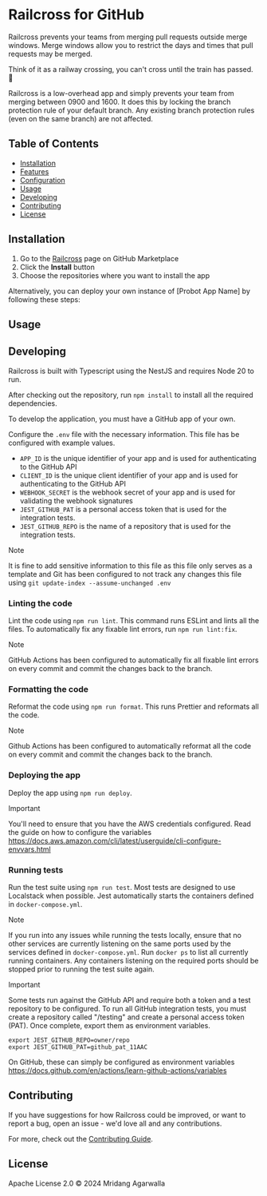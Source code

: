 # Railcross for GitHub

Railcross prevents your teams from merging pull requests outside
merge windows.
Merge windows allow you to restrict the days and
times that pull requests may be merged.

Think of it as a railway crossing, you can't cross until the
train has passed. 🚂

Railcross is a low-overhead app and simply prevents your team
from merging between 0900 and 1600. It does this by locking the
branch protection rule of your default branch.
Any existing branch protection rules (even on the same branch) are not affected.

## Table of Contents

- [Installation](#installation)
- [Features](#features)
- [Configuration](#configuration)
- [Usage](#usage)
- [Developing](#developing)
- [Contributing](#contributing)
- [License](#license)

## Installation

1. Go to the [Railcross](https://github.com/apps/railcross) page on GitHub Marketplace
2. Click the **Install** button
3. Choose the repositories where you want to install the app

Alternatively, you can deploy your own instance of [Probot App Name] by following these steps:

## Usage

## Developing

Railcross is built with Typescript using the NestJS and
requires Node 20 to run.

After checking out the repository, run `npm install` to install all
the required dependencies.

To develop the application, you must have a GitHub app of
your own.

Configure the `.env` file with the necessary information. This file has
be configured with example values.

- `APP_ID` is the unique identifier of your app and is used for authenticating to the GitHub API
- `CLIENT_ID` is the unique client identifier of your app and is used for authenticating to the GitHub API
- `WEBHOOK_SECRET` is the webhook secret of your app and is used for validating the webhook signatures
- `JEST_GITHUB_PAT` is a personal access token that is used for the integration tests.
- `JEST_GITHUB_REPO` is the name of a repository that is used for the integration tests.

> [!NOTE]
> It is fine to add sensitive information to this file as this file only
> serves as a template and Git has been configured to not track any
> changes this file using `git update-index --assume-unchanged .env`

### Linting the code

Lint the code using `npm run lint`. This command runs ESLint and
lints all the files. To automatically fix any fixable lint errors, run
`npm run lint:fix`.

> [!NOTE]
> GitHub Actions has been configured to automatically fix all fixable
> lint errors on every commit and commit the changes back to the branch.

### Formatting the code

Reformat the code using `npm run format`. This runs Prettier and
reformats all the code.

> [!NOTE]
> Github Actions has been configured to automatically reformat all the
> code on every commit and commit the changes back to the branch.

### Deploying the app

Deploy the app using `npm run deploy`.

> [!IMPORTANT]
> You'll need to ensure that you have the AWS credentials configured. Read the
> guide on how to configure the variables https://docs.aws.amazon.com/cli/latest/userguide/cli-configure-envvars.html

### Running tests

Run the test suite using `npm run test`. Most tests are designed to use
Localstack when possible. Jest automatically starts the containers defined
in `docker-compose.yml`.

> [!NOTE]
> If you run into any issues while running the tests locally, ensure that
> no other services are currently listening on the same ports used by the
> services defined in `docker-compose.yml`.
> Run `docker ps` to list all currently running containers. Any containers
> listening on the required ports should be stopped prior to running the
> test suite again.

> [!IMPORTANT]
> Some tests run against the GitHub API and require both a token and a
> test repository to be configured. To run all GitHub integration tests,
> you must create a repository called "<owner>/testing" and create a
> personal access token (PAT). Once complete, export them as environment
> variables.
>
> ```
> export JEST_GITHUB_REPO=owner/repo
> export JEST_GITHUB_PAT=github_pat_11AAC
> ```
>
> On GitHub, these can simply be configured as environment variables
> https://docs.github.com/en/actions/learn-github-actions/variables

## Contributing

If you have suggestions for how Railcross could be improved, or
want to report a bug, open an issue - we'd love all and any
contributions.

For more, check out the [Contributing Guide](CONTRIBUTING.md).

## License

Apache License 2.0 © 2024 Mridang Agarwalla
